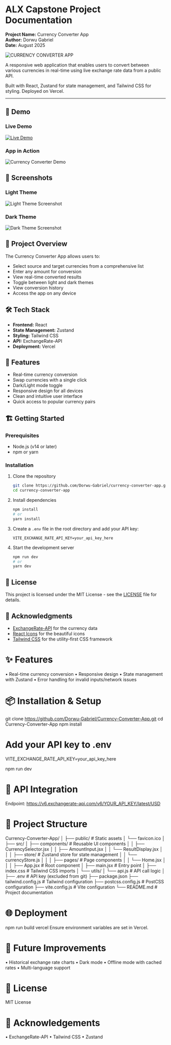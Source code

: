 # ALX Capstone Project Documentation
**Project Name:** Currency Converter App  
**Author:** Dorwu Gabriel  
**Date:** August 2025

![CURRENCY CONVERTER APP](./src/assets/logo.png)
  
  A responsive web application that enables users to convert between various currencies in real-time using live exchange rate data from a public API.
  
  Built with React, Zustand for state management, and Tailwind CSS for styling. Deployed on Vercel.


---

## 🎥 Demo

### Live Demo
[![Live Demo](https://img.shields.io/badge/View-Live%20Demo-green?style=for-the-badge)](https://your-vercel-app-url.vercel.app)

### App in Action
![Currency Converter Demo](./src/assets/CurrencyApp-Demo.gif)

## 📸 Screenshots

### Light Theme
![Light Theme Screenshot](./src/assets/CurrencyApp-Light-Theme.png)

### Dark Theme
![Dark Theme Screenshot](./src/assets/CurrencyApp-Dark-Theme.png)

## 📌 Project Overview
The Currency Converter App allows users to:
- Select source and target currencies from a comprehensive list
- Enter any amount for conversion
- View real-time converted results
- Toggle between light and dark themes
- View conversion history
- Access the app on any device

## 🛠 Tech Stack
- **Frontend:** React
- **State Management:** Zustand
- **Styling:** Tailwind CSS
- **API:** ExchangeRate-API
- **Deployment:** Vercel

## 🚀 Features
- Real-time currency conversion
- Swap currencies with a single click
- Dark/Light mode toggle
- Responsive design for all devices
- Clean and intuitive user interface
- Quick access to popular currency pairs

## 🏗️ Getting Started

### Prerequisites
- Node.js (v14 or later)
- npm or yarn

### Installation
1. Clone the repository
   ```bash
   git clone https://github.com/Dorwu-Gabriel/currency-converter-app.git
   cd currency-converter-app
   ```
2. Install dependencies
   ```bash
   npm install
   # or
   yarn install
   ```
3. Create a `.env` file in the root directory and add your API key:
   ```
   VITE_EXCHANGE_RATE_API_KEY=your_api_key_here
   ```
4. Start the development server
   ```bash
   npm run dev
   # or
   yarn dev
   ```

## 📝 License
This project is licensed under the MIT License - see the [LICENSE](LICENSE) file for details.

## 🙏 Acknowledgments
- [ExchangeRate-API](https://www.exchangerate-api.com/) for the currency data
- [React Icons](https://react-icons.github.io/react-icons/) for the beautiful icons
- [Tailwind CSS](https://tailwindcss.com/) for the utility-first CSS framework
# ✨ Features
•	Real-time currency conversion
•	Responsive design
•	State management with Zustand
•	Error handling for invalid inputs/network issues

# 📦 Installation & Setup
git clone https://github.com/Dorwu-Gabriel/Currency-Converter-App.git
cd Currency-Converter-App
npm install

# Add your API key to .env
VITE_EXCHANGE_RATE_API_KEY=your_api_key_here

npm run dev

# 🔗 API Integration
Endpoint:
https://v6.exchangerate-api.com/v6/YOUR_API_KEY/latest/USD

# 📂 Project Structure
Currency-Converter-App/
│
├── public/                 # Static assets
│   └── favicon.ico
│
├── src/
│   ├── components/         # Reusable UI components
│   │   ├── CurrencySelector.jsx
│   │   ├── AmountInput.jsx
│   │   └── ResultDisplay.jsx
│   │
│   ├── store/              # Zustand store for state management
│   │   └── currencyStore.js
│   │
│   ├── pages/              # Page components
│   │   └── Home.jsx
│   │
│   ├── App.jsx             # Root component
│   ├── main.jsx            # Entry point
│   ├── index.css           # Tailwind CSS imports
│   └── utils/
│       └── api.js          # API call logic
│
├── .env                    # API key (excluded from git)
├── package.json
├── tailwind.config.js      # Tailwind configuration
├── postcss.config.js       # PostCSS configuration
├── vite.config.js          # Vite configuration
└── README.md               # Project documentation

# 🌐 Deployment
npm run build
vercel
Ensure environment variables are set in Vercel.

# 🔮 Future Improvements
•	Historical exchange rate charts
•	Dark mode
•	Offline mode with cached rates
•	Multi-language support

# 📜 License
MIT License

# 🙏 Acknowledgements
•	ExchangeRate-API
•	Tailwind CSS
•	Zustand



